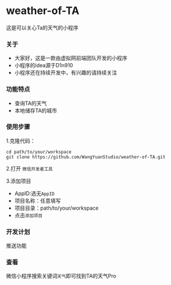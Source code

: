 # weather-of-TA
这是可以关心Ta的天气的小程序

### 关于

- 大家好，这是一款由虚拟网前端团队开发的小程序
- 小程序的idea源于D1n910
- 小程序还在持续开发中，有兴趣的请持续关注

### 功能特点

- 查询TA的天气
- 本地储存TA的城市

### 使用步骤

1.克隆代码：

    cd path/to/your/workspace
    git clone https://github.com/WangYuanStudio/weather-of-TA.git

2.打开 `微信开发者工具`

3.添加项目
- AppID:选无`AppID`
- 项目名称：任意填写
- 项目目录：path/to/your/workspace
- 点击`添加项目`

### 开发计划

推送功能


### 查看
 微信小程序搜索关键词`天气`即可找到TA的天气Pro
 

